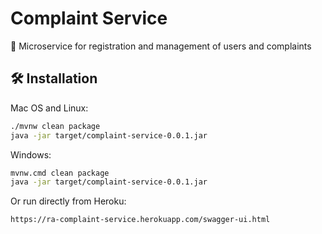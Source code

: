 # Complaint Service
📜 Microservice for registration and management of users and complaints

## 🛠 Installation

Mac OS and Linux:

```sh
./mvnw clean package
java -jar target/complaint-service-0.0.1.jar
```

Windows:

```sh
mvnw.cmd clean package
java -jar target/complaint-service-0.0.1.jar
```

Or run directly from Heroku:

```sh
https://ra-complaint-service.herokuapp.com/swagger-ui.html
```
